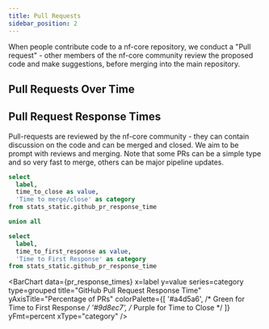 ```yaml
---
title: Pull Requests
sidebar_position: 2
---
```


When people contribute code to a nf-core repository, we conduct a "Pull request" - other members of the nf-core community review the proposed code and make suggestions, before merging into the main repository.

## Pull Requests Over Time

## Pull Request Response Times

Pull-requests are reviewed by the nf-core community - they can contain discussion on the code and can be merged and closed. We aim to be prompt with reviews and merging. Note that some PRs can be a simple type and so very fast to merge, others can be major pipeline updates.

<!-- TODO -->
<!-- <BigValue
    data={pr_response_times}
    value=median_hours
    title="Median PR Response Time (Hours)"
/> -->

```sql pr_response_times
select 
  label,
  time_to_close as value,
  'Time to merge/close' as category
from stats_static.github_pr_response_time

union all

select 
  label,
  time_to_first_response as value,
  'Time to First Response' as category
from stats_static.github_pr_response_time
```

<BarChart 
    data={pr_response_times}
    x=label
    y=value
    series=category
    type=grouped
    title="GitHub Pull Request Response Time"
    yAxisTitle="Percentage of PRs"
    colorPalette={[
        '#a4d5a6',  /* Green for Time to First Response */
        '#9d8ec7',  /* Purple for Time to Close */
    ]}
    yFmt=percent
    xType="category"
/>